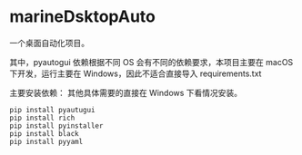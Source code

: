 # marineDsktopAuto
一个桌面自动化项目。

其中，pyautogui 依赖根据不同 OS 会有不同的依赖要求，本项目主要在 macOS 下开发，运行主要在 Windows，因此不适合直接导入 requirements.txt

主要安装依赖：
其他具体需要的直接在 Windows 下看情况安装。

```
pip install pyautugui
pip install rich
pip install pyinstaller
pip install black
pip install pyyaml
```
